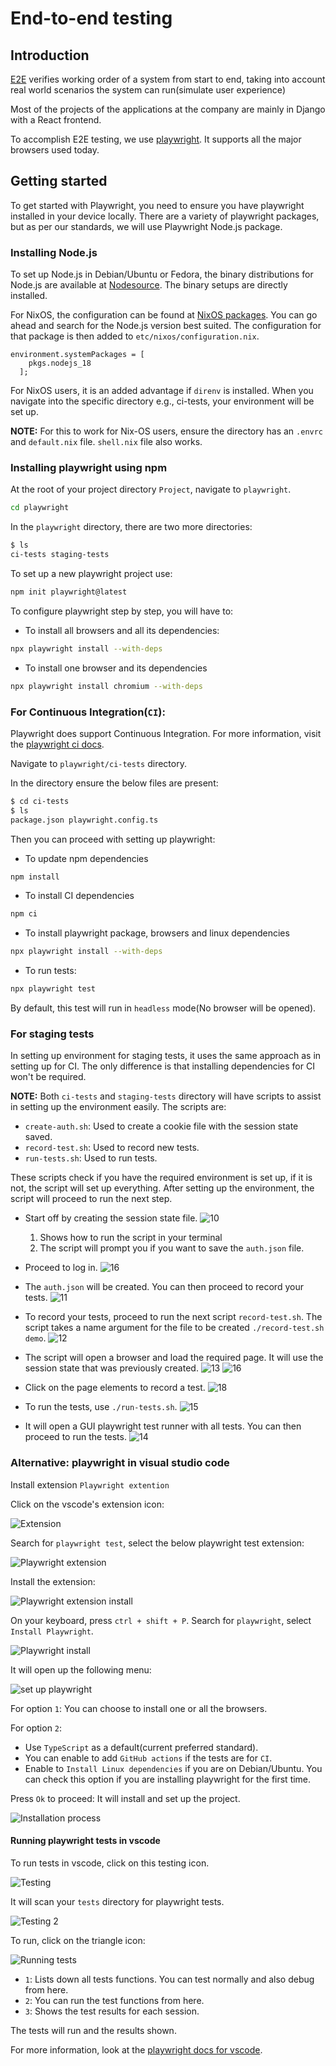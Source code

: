 # End-to-end testing

## Introduction
[E2E](https://www.techtarget.com/searchsoftwarequality/definition/End-to-end-testing)
verifies working order of a system from start to end,
taking into account real world scenarios the system can run(simulate user experience)

Most of the projects of the applications at the company are mainly in Django with a React frontend.

To accomplish E2E testing, we use [playwright](https://playwright.dev/).
It supports all the major browsers used today.

## Getting started

To get started with Playwright, you need to ensure you have playwright installed in your device locally.
There are a variety of playwright packages, but as per our standards, we will use Playwright Node.js package.

### Installing Node.js

To set up Node.js in Debian/Ubuntu or Fedora,
the binary distributions for Node.js are available at [Nodesource](https://github.com/nodesource/distributions).
The binary setups are directly installed.

For NixOS, the configuration can be found at [NixOS packages](https://search.nixos.org/packages).
You can go ahead and search for the Node.js version best suited.
The configuration for that package is then added to `etc/nixos/configuration.nix`.
```nixos
environment.systemPackages = [
    pkgs.nodejs_18
  ];
```

For NixOS users, it is an added advantage if `direnv` is installed.
When you navigate into the specific directory e.g., ci-tests, your environment will be set up.

**NOTE:** For this to work for Nix-OS users, ensure the directory has an `.envrc` and `default.nix` file.
`shell.nix` file also works.


### Installing playwright using npm

At the root of your project directory `Project`, navigate to `playwright`.

```bash
cd playwright
```

In the `playwright` directory, there are two more directories:

```bash
$ ls
ci-tests staging-tests
```

To set up a new playwright project use:
```bash
npm init playwright@latest
```

To configure playwright step by step, you will have to:

- To install all browsers and all its dependencies:
```bash
npx playwright install --with-deps
```

- To install one browser and its dependencies
```bash
npx playwright install chromium --with-deps
```

### For Continuous Integration(`CI`):

Playwright does support Continuous Integration.
For more information, visit the [playwright ci docs](https://playwright.dev/docs/ci-intro).

Navigate to `playwright/ci-tests` directory.

In the directory ensure the below files are present:

```bash
$ cd ci-tests
$ ls
package.json playwright.config.ts
```

Then you can proceed with setting up playwright:

- To update npm dependencies
```bash
npm install
```

- To install CI dependencies
```bash
npm ci
```

- To install playwright package, browsers and linux dependencies
```bash
npx playwright install --with-deps
```

- To run tests:
```bash
npx playwright test
```
By default, this test will run in `headless` mode(No browser will be opened).

### For staging tests

In setting up environment for staging tests, it uses the same approach as in setting up for CI.
The only difference is that installing dependencies for CI won't be required.

**NOTE:** Both `ci-tests` and `staging-tests` directory will have scripts to assist in setting up the environment easily.
The scripts are:
- `create-auth.sh`: Used to create a cookie file with the session state saved.
- `record-test.sh`: Used to record new tests.
- `run-tests.sh`: Used to run tests.

These scripts check if you have the required environment is set up, if it is not, the script will set up everything.
After setting up the environment, the script will proceed to run the next step.

- Start off by creating the session state file.
![10](./img/testing-e2e-playwright-10.png)

  1. Shows how to run the script in your terminal
  2. The script will prompt you if you want to save the `auth.json` file.

- Proceed to log in.
![16](./img/testing-e2e-playwright-16.png)

- The `auth.json` will be created. You can then proceed to record your tests.
![11](./img/testing-e2e-playwright-11.png)

- To record your tests, proceed to run the next script `record-test.sh`.
The script takes a name argument for the file to be created `./record-test.sh demo`.
![12](./img/testing-e2e-playwright-12.png)

- The script will open a browser and load the required page.
It will use the session state that was previously created.
![13](./img/testing-e2e-playwright-13.png)
![16](./img/testing-e2e-playwright-17.png)

- Click on the page elements to record a test.
![18](./img/testing-e2e-playwright-18.gif)

- To run the tests, use `./run-tests.sh`. 
![15](./img/testing-e2e-playwright-15.png)

- It will open a GUI playwright test runner with all tests. You can then proceed to run the tests.
![14](./img/testing-e2e-playwright-14.png)

### Alternative: playwright in visual studio code

Install extension `Playwright extention`

Click on the vscode's extension icon:

![Extension](./img/testing-e2e-playwright-1.png)

Search for `playwright test`, select the below playwright test extension:

![Playwright extension](./img/testing-e2e-playwright-2.png)

Install the extension:

![Playwright extension install](./img/testing-e2e-playwright-3.png)

On your keyboard, press `ctrl + shift + P`.
Search for `playwright`, select `Install Playwright`.

![Playwright install](./img/testing-e2e-playwright-4.png)

It will open up the following menu:

![set up playwright](./img/testing-e2e-playwright-5.png)

For option `1`: You can choose to install one or all the browsers.

For option `2`:
- Use `TypeScript` as a default(current preferred standard).
- You can enable to add `GitHub actions` if the tests are for `CI`.
- Enable to `Install Linux dependencies` if you are on Debian/Ubuntu.
You can check this option if you are installing playwright for the first time.

Press `Ok` to proceed:
It will install and set up the project.

![Installation process](./img/testing-e2e-playwright-6.png)

#### Running playwright tests in vscode

To run tests in vscode, click on this testing icon.

![Testing](./img/testing-e2e-playwright-7.png)

It will scan your `tests` directory for playwright tests.

![Testing 2](./img/testing-e2e-playwright-8.png)

To run, click on the triangle icon:

![Running tests](./img/testing-e2e-playwright-9.png)

- `1`: Lists down all tests functions. You can test normally and also debug from here.
- `2`: You can run the test functions from here.
- `3`: Shows the test results for each session.

The tests will run and the results shown.

For more information, look at the [playwright docs for vscode](https://playwright.dev/docs/getting-started-vscode).
